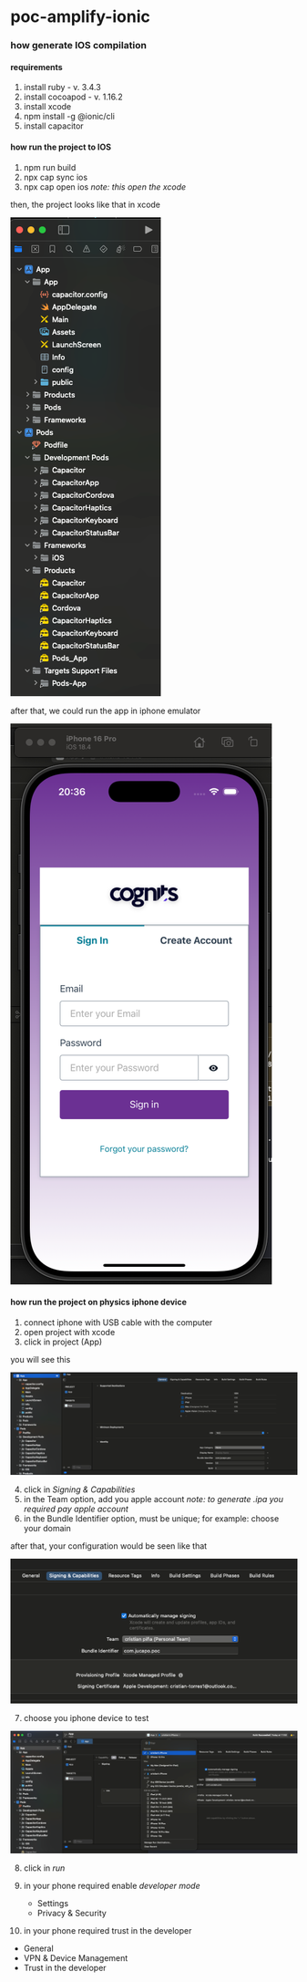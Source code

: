 # poc-amplify-ionic

### how generate IOS compilation

#### requirements
1) install ruby - v. 3.4.3
2) install cocoapod - v. 1.16.2
3) install xcode
4) npm install -g @ionic/cli
5) install capacitor


#### how run the project to IOS
1) npm run build
2) npx cap sync ios
3) npx cap open ios *note: this open the xcode*

then, the project looks like that in xcode

![xcode_project.png](documentation/img/xcode_project.png)

after that, we could run the app in iphone emulator

![img.png](documentation/img/app_running.png)

#### how run the project on physics iphone device

1) connect iphone with USB cable with the computer
2) open project with xcode
3) click in project (App)

you will see this

![img.png](documentation/img/app_settings.png)

4) click in *Signing & Capabilities*
5) in the Team option, add you apple account *note: to generate .ipa you required pay apple account*
6) in the Bundle Identifier option, must be unique; for example: choose your domain

after that, your configuration would be seen like that

![img.png](documentation/img/app_certified_config.png)

7) choose you iphone device to test

![img.png](documentation/img/app_iphone_device.png)

8) click in *run*

9) in your phone required enable *developer mode*

   * Settings 
   * Privacy & Security

10) in your phone required trust in the developer

  * General
  * VPN & Device Management
  * Trust in the developer


